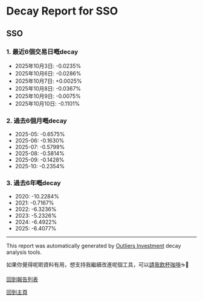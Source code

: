 # Decay Report for SSO

## SSO

### 1. 最近6個交易日嘅decay

- 2025年10月3日: -0.0235%
- 2025年10月6日: -0.0286%
- 2025年10月7日: +0.0025%
- 2025年10月8日: -0.0367%
- 2025年10月9日: -0.0075%
- 2025年10月10日: -0.1101%

### 2. 過去6個月嘅decay

- 2025-05: -0.6575%
- 2025-06: -0.1630%
- 2025-07: -0.5799%
- 2025-08: -0.5814%
- 2025-09: -0.1428%
- 2025-10: -0.2354%

### 3. 過去6年嘅decay

- 2020: -10.2284%
- 2021: -0.7167%
- 2022: -6.3236%
- 2023: -5.2326%
- 2024: -6.4922%
- 2025: -6.4077%

------------------------------
This report was automatically generated by [Outliers Investment](https://outliersecon.github.io/Outliers-Investment/) decay analysis tools.

如果你覺得呢啲資料有用，想支持我繼續改進呢個工具，可以[請我飲杯咖啡](https://buymeacoffee.com/outliersecon)☕🙏

[回到報告列表](https://outliersecon.github.io/Outliers-Investment/reports/reports_public)

[回到主頁](https://outliersecon.github.io/Outliers-Investment/)